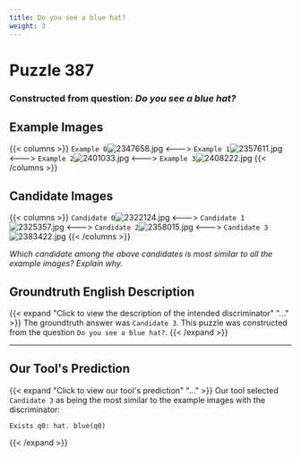 ```yaml
---
title: Do you see a blue hat?
weight: 3
---
```


# Puzzle 387
### Constructed from question: _Do you see a blue hat?_


## Example Images
{{< columns >}}
`Example 0`![2347658.jpg](/gqa_images/2347658.jpg)
<--->
`Example 1`![2357611.jpg](/gqa_images/2357611.jpg)
<--->
`Example 2`![2401033.jpg](/gqa_images/2401033.jpg)
<--->
`Example 3`![2408222.jpg](/gqa_images/2408222.jpg)
{{< /columns >}}

## Candidate Images
{{< columns >}}
`Candidate 0`![2322124.jpg](/gqa_images/2322124.jpg)
<--->
`Candidate 1`![2325357.jpg](/gqa_images/2325357.jpg)
<--->
`Candidate 2`![2358015.jpg](/gqa_images/2358015.jpg)
<--->
`Candidate 3`![2383422.jpg](/gqa_images/2383422.jpg)
{{< /columns >}}

*Which candidate among the above candidates is most similar to all the example images? Explain why.*

## Groundtruth English Description

{{< expand "Click to view the description of the intended discriminator" "..." >}}
The groundtruth answer was `Candidate 3`. This puzzle was constructed from the question `Do you see a blue hat?`.
{{< /expand >}}

---

## Our Tool's Prediction

{{< expand "Click to view our tool's prediction" "..." >}}
Our tool selected `Candidate 3` as being the most similar to the example images with the discriminator:
```plaintext
Exists q0: hat. blue(q0)
```
{{< /expand >}}
